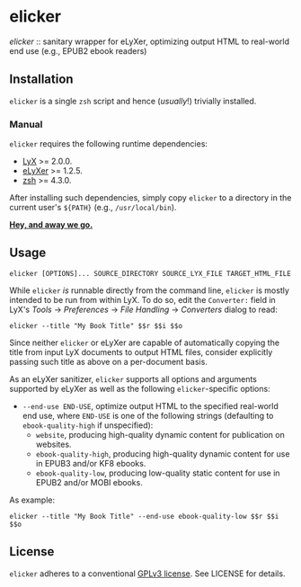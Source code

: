 elicker
=======

_elicker_ :: sanitary wrapper for eLyXer, optimizing output HTML to real-world end use (e.g., EPUB2 ebook readers)

## Installation

`elicker` is a single `zsh` script and hence (_usually_!) trivially installed.

### Manual

`elicker` requires the following runtime dependencies:

* [LyX](http://www.lyx.org) >= 2.0.0.
* [eLyXer](http://alexfernandez.github.io/elyxer) >= 1.2.5.
* [zsh](http://www.zsh.org) >= 4.3.0.

After installing such dependencies, simply copy `elicker` to a directory in the current user's `${PATH}` (e.g., `/usr/local/bin`).

**[Hey, and away we go.](http://www.youtube.com/watch?v=SZuutY1W0SY)**

## Usage

```
elicker [OPTIONS]... SOURCE_DIRECTORY SOURCE_LYX_FILE TARGET_HTML_FILE
```

While `elicker` _is_ runnable directly from the command line, `elicker` is mostly intended to be run from within LyX. To do so, edit the `Converter:` field in LyX's _Tools_ → _Preferences_ → _File Handling_ → _Converters_ dialog to read:

```
elicker --title "My Book Title" $$r $$i $$o
```

Since neither `elicker` or eLyXer are capable of automatically copying the title from input LyX documents to output HTML files, consider explicitly passing such title as above on a per-document basis.

As an eLyXer sanitizer, `elicker` supports all options and arguments supported by eLyXer as well as the following `elicker`-specific options:

* `--end-use END-USE`, optimize output HTML to the specified real-world end use, where `END-USE` is one of the following strings (defaulting to `ebook-quality-high` if unspecified):
  * `website`, producing high-quality dynamic content for publication on websites.
  * `ebook-quality-high`, producing high-quality dynamic content for use in EPUB3 and/or KF8 ebooks.
  * `ebook-quality-low`, producing low-quality static content for use in EPUB2 and/or MOBI ebooks.

As example:

```
elicker --title "My Book Title" --end-use ebook-quality-low $$r $$i $$o
```

## License

`elicker` adheres to a conventional [GPLv3 license](http://gplv3.fsf.org). See LICENSE for details.
